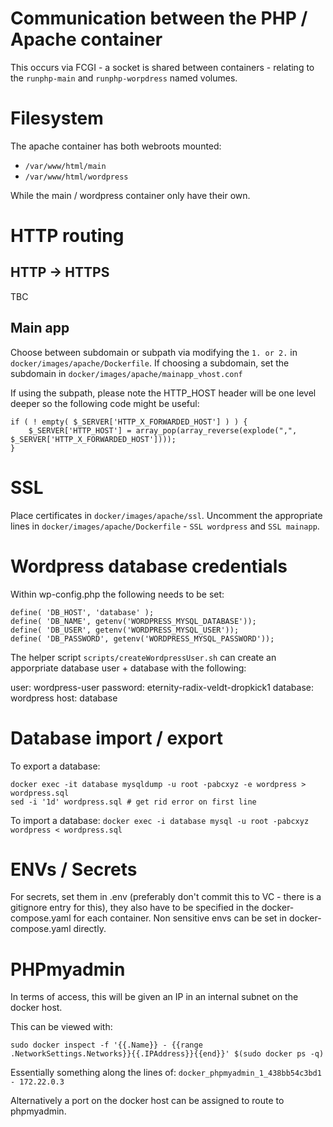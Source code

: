 # Communication between the PHP / Apache container

This occurs via FCGI - a socket is shared between containers - relating to the `runphp-main` and `runphp-worpdress` named volumes.

# Filesystem

The apache container has both webroots mounted:
- `/var/www/html/main`
- `/var/www/html/wordpress`

While the main / wordpress container only have their own.

# HTTP routing

## HTTP -> HTTPS

TBC

## Main app
Choose between subdomain or subpath via modifying the `1. or 2.` in `docker/images/apache/Dockerfile`.
If choosing a subdomain, set the subdomain in `docker/images/apache/mainapp_vhost.conf`

If using the subpath, please note the HTTP_HOST header will be one level deeper so the following code might be useful:
```
if ( ! empty( $_SERVER['HTTP_X_FORWARDED_HOST'] ) ) {
    $_SERVER['HTTP_HOST'] = array_pop(array_reverse(explode(",", $_SERVER['HTTP_X_FORWARDED_HOST'])));
}
```

# SSL

Place certificates in `docker/images/apache/ssl`. Uncomment the appropriate lines in `docker/images/apache/Dockerfile` - `SSL wordpress` and `SSL mainapp`.

# Wordpress database credentials

Within wp-config.php the following needs to be set:

```
define( 'DB_HOST', 'database' );
define( 'DB_NAME', getenv('WORDPRESS_MYSQL_DATABASE'));
define( 'DB_USER', getenv('WORDPRESS_MYSQL_USER'));
define( 'DB_PASSWORD', getenv('WORDPRESS_MYSQL_PASSWORD'));
```

The helper script `scripts/createWordpressUser.sh` can create an apporpriate database user + database with the following:

user: wordpress-user
password: eternity-radix-veldt-dropkick1
database: wordpress
host: database

# Database import / export

To export a database:
```
docker exec -it database mysqldump -u root -pabcxyz -e wordpress > wordpress.sql
sed -i '1d' wordpress.sql # get rid error on first line
```

To import a database: 
`docker exec -i database mysql -u root -pabcxyz wordpress < wordpress.sql`

# ENVs / Secrets

For secrets, set them in .env (preferably don't commit this to VC - there is a gitignore entry for this), they also have to be specified in the docker-compose.yaml for each container.
Non sensitive envs can be set in docker-compose.yaml directly.

# PHPmyadmin

In terms of access, this will be given an IP in an internal subnet on the docker host.

This can be viewed with:

`sudo docker inspect -f '{{.Name}} - {{range .NetworkSettings.Networks}}{{.IPAddress}}{{end}}' $(sudo docker ps -q)`

Essentially something along the lines of:
`docker_phpmyadmin_1_438bb54c3bd1 - 172.22.0.3`

Alternatively a port on the docker host can be assigned to route to phpmyadmin.
